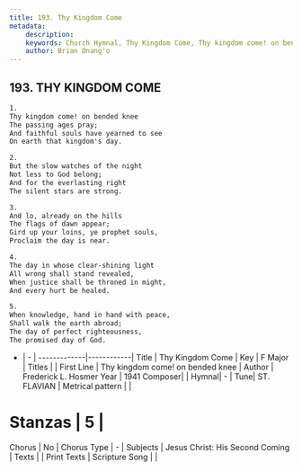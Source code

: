 ```yaml
---
title: 193. Thy Kingdom Come
metadata:
    description: 
    keywords: Church Hymnal, Thy Kingdom Come, Thy kingdom come! on bended knee, 
    author: Brian Onang'o
---
```



## 193. THY KINGDOM COME

```txt
1.
Thy kingdom come! on bended knee 
The passing ages pray; 
And faithful souls have yearned to see 
On earth that kingdom's day. 

2.
But the slow watches of the night 
Not less to God belong; 
And for the everlasting right 
The silent stars are strong. 

3.
And lo, already on the hills 
The flags of dawn appear; 
Gird up your loins, ye prophet souls, 
Proclaim the day is near. 

4.
The day in whose clear-shining light 
All wrong shall stand revealed, 
When justice shall be throned in might, 
And every hurt be healed. 

5.
When knowledge, hand in hand with peace, 
Shall walk the earth abroad; 
The day of perfect righteousness, 
The promised day of God.

```

- |   -  |
-------------|------------|
Title | Thy Kingdom Come |
Key | F Major |
Titles |  |
First Line | Thy kingdom come! on bended knee |
Author | Frederick L. Hosmer
Year | 1941
Composer|  |
Hymnal|  - |
Tune| ST. FLAVIAN |
Metrical pattern | |
# Stanzas | 5 |
Chorus | No |
Chorus Type | - |
Subjects | Jesus Christ: His Second Coming |
Texts |  |
Print Texts | 
Scripture Song |  |
  
